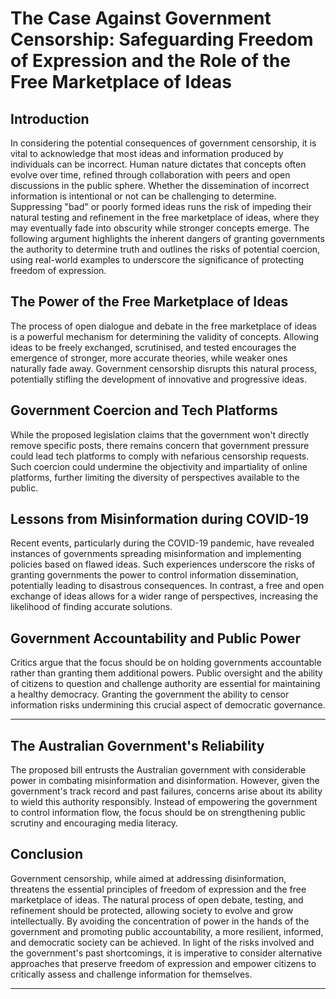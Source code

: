 # The Case Against Government Censorship: Safeguarding Freedom of Expression and the Role of the Free Marketplace of Ideas

## Introduction
In considering the potential consequences of government censorship, it is vital to acknowledge that
most ideas and information produced by individuals can be incorrect. Human nature dictates that
concepts often evolve over time, refined through collaboration with peers and open discussions in
the public sphere. Whether the dissemination of incorrect information is intentional or not can be
challenging to determine. Suppressing "bad" or poorly formed ideas runs the risk of impeding their
natural testing and refinement in the free marketplace of ideas, where they may eventually fade into
obscurity while stronger concepts emerge. The following argument highlights the inherent dangers
of granting governments the authority to determine truth and outlines the risks of potential
coercion, using real-world examples to underscore the significance of protecting freedom of
expression.

## The Power of the Free Marketplace of Ideas
The process of open dialogue and debate in the free marketplace of ideas is a powerful mechanism
for determining the validity of concepts. Allowing ideas to be freely exchanged, scrutinised, and
tested encourages the emergence of stronger, more accurate theories, while weaker ones naturally
fade away. Government censorship disrupts this natural process, potentially stifling the development
of innovative and progressive ideas.

## Government Coercion and Tech Platforms
While the proposed legislation claims that the government won't directly remove specific posts,
there remains concern that government pressure could lead tech platforms to comply with nefarious
censorship requests. Such coercion could undermine the objectivity and impartiality of online
platforms, further limiting the diversity of perspectives available to the public.

## Lessons from Misinformation during COVID-19
Recent events, particularly during the COVID-19 pandemic, have revealed instances of governments
spreading misinformation and implementing policies based on flawed ideas. Such experiences
underscore the risks of granting governments the power to control information dissemination,
potentially leading to disastrous consequences. In contrast, a free and open exchange of ideas allows
for a wider range of perspectives, increasing the likelihood of finding accurate solutions.

## Government Accountability and Public Power
Critics argue that the focus should be on holding governments accountable rather than granting
them additional powers. Public oversight and the ability of citizens to question and challenge
authority are essential for maintaining a healthy democracy. Granting the government the ability to
censor information risks undermining this crucial aspect of democratic governance.


-----

## The Australian Government's Reliability
The proposed bill entrusts the Australian government with considerable power in combating
misinformation and disinformation. However, given the government's track record and past failures,
concerns arise about its ability to wield this authority responsibly. Instead of empowering the
government to control information flow, the focus should be on strengthening public scrutiny and
encouraging media literacy.

## Conclusion
Government censorship, while aimed at addressing disinformation, threatens the essential principles
of freedom of expression and the free marketplace of ideas. The natural process of open debate,
testing, and refinement should be protected, allowing society to evolve and grow intellectually. By
avoiding the concentration of power in the hands of the government and promoting public
accountability, a more resilient, informed, and democratic society can be achieved. In light of the
risks involved and the government's past shortcomings, it is imperative to consider alternative
approaches that preserve freedom of expression and empower citizens to critically assess and
challenge information for themselves.


-----

